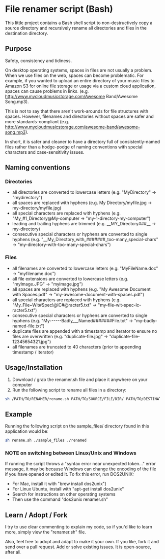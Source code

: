 # File renamer script (Bash)
This little project contains a Bash shell script to non-destructively copy a source directory and recursively rename all directories and files in the destination directory.

## Purpose
Safety, consistency and tidiness.

On desktop operating systems, spaces in files are not usually a problem.  When we use files on the web, spaces can become problematic.  For example, if you wanted to upload an entire directory of your music files to Amazon S3 for online file storage or usage via a custom cloud application, spaces can cause problems in links.  (e.g. http://www.mycloudmusicstorage.com/Awesome Band/Awesome Song.mp3).   

This is not to say that there aren't work-arounds for file structures with spaces.  However, filenames and directories without spaces are safer and more standards-compliant (e.g. http://www.mycloudmusicstorage.com/awesome-band/awesome-song.mp3).

In short, it is safer and cleaner to have a directory full of consistently-named files rather than a hodge-podge of naming conventions with special characters and case-sensitivity issues.

## Naming conventions
### Directories
- all directories are converted to lowercase letters (e.g. "MyDirectory" -> "mydirectory")
- all spaces are replaced with hyphens (e.g. My Directory/myfile.jpg -> my-directory/myfile.jpg)
- all special characters are replaced with hyphens (e.g. "My_#1_Directory@My-computer -> "my-1-directory-my-computer")
- leading and trailing hyphens are trimmed (e.g. \_\_MY_Directory###\_\_ -> my-directory)
- consecutive special characters or hyphens are converted to single hyphens (e.g. "\_\_My\_Directory\_with\_#######\_too-many\_special-chars" -> "my-directory-with-too-many-special-chars")

### Files
- all filenames are converted to lowercase letters (e.g. "MyFileName.doc" -> "myfilename.doc")
- all file extensions are converted to lowercase letters (e.g. "myImage.JPG" -> "myimage.jpg")
- all spaces are replaced with hyphens (e.g. "My Awesome Document with Spaces.pdf" -> "my-awesome-document-with-spaces.pdf")
- all special characters are replaced with hyphens (e.g. "My_File~Wit#Spec!@lC#@racter5.txt" -> "my-file-wit-spec-lc-racter5.txt")
- consecutive special characters or hyphens are converted to single hyphens (e.g. "My------Badly\_\_\_Named#######File.txt" -> "my-badly-named-file.txt")
- duplicate files are appended with a timestamp and iterator to ensure no files are overwritten (e.g. "duplicate-file.jpg" -> "duplicate-file-12345654321.jpg")
- all filenames are truncated to 40 characters (prior to appending timestamp / iterator)

## Usage/Installation
1. Download / grab the renamer.sh file and place it anywhere on your computer
2. Run the following script to rename all files in a directory:

```bash
sh /PATH/TO/RENAMER/rename.sh PATH/TO/SOURCE/FILE/DIR/ PATH/TO/DESTINATION
```

## Example
Running the following script on the sample_files/ directory found in this application would be:

```bash
sh rename.sh ./sample_files ./renamed
```

### NOTE on switching between Linux/Unix and Windows
If running the script throws a "syntax error near unexpected token..." error message, it may be because Windows can change the encoding of the file if you have opened or edited it.  To fix this error, run DOS2UNIX:

- For Mac, install it with "brew install dos2unix")
- For Linux Ubuntu, install with "apt-get install dos2unix"
- Search for instructions on other operating systems
- Then use the command "dos2unix renamer.sh"

## Learn / Adopt / Fork
I try to use clear commenting to explain my code, so if you'd like to learn more, simply view the "renamer.sh" file.

Also, feel free to adopt and adapt to make it your own.  If you like, fork it and send over a pull request.  Add or solve existing issues.  It is open-source, after all.
